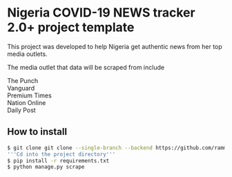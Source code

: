 # Nigeria COVID-19 NEWS tracker 2.0+ project template

This project was developed to help Nigeria get authentic news from her top media outlets.

The media outlet that data will be scraped from include

The Punch <br>
Vanguard<br>
Premium Times<br>
Nation Online<br>
Daily Post<br>

## How to install

```bash
$ git clone git clone --single-branch --backend https://github.com/rammyblog/COVID-19-NEWS.git
'''Cd into the project directory'''
$ pip install -r requirements.txt
$ python manage.py scrape
```